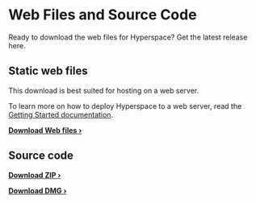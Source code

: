 # Web Files and Source Code

Ready to download the web files for Hyperspace? Get the latest release here.

## Static web files

This download is best suited for hosting on a web server.

To learn more on how to deploy Hyperspace to a web server, read the [Getting Started documentation](../docs/index.md).

**[Download Web files &rsaquo;](https://github.com/hyperspacedev/hyperspace/releases/download/v1.0.0-gm/Hyperspace-1.0.0-gm_static.zip)**

## Source code

**[Download ZIP &rsaquo;](https://github.com/hyperspacedev/hyperspace/archive/v1.0.0-gm.zip)**

**[Download DMG &rsaquo;](https://github.com/hyperspacedev/hyperspace/archive/v1.0.0-gm.tar.gz)**
